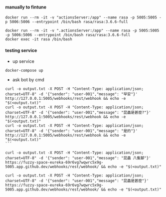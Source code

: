 
#### manually to fintune
```
docker run --rm -it -v "actionsServer:/app" --name rasa -p 5005:5005 -p 5006:5006 --entrypoint /bin/bash rasa/rasa:3.6.6-full

docker run --rm -it -v ".actionsServer:/app" --name rasa -p 5005:5005 -p 5006:5006 --entrypoint /bin/bash rasa/rasa:3.6.6-full
docker exec -it rasa /bin/bash
```


#### testing service
- up service
```
docker-compose up
```

- ask bot by cmd
````
curl -o output.txt -X POST -H "Content-Type: application/json; charset=UTF-8" -d '{"sender": "user-001","message": "早安"}'  http://127.0.0.1:5005/webhooks/rest/webhook && echo -e "$(<output.txt)"
curl -o output.txt -X POST -H "Content-Type: application/json; charset=UTF-8" -d '{"sender": "user-001","message": "昆蟲是甚麼?"}'  http://127.0.0.1:5005/webhooks/rest/webhook && echo -e "$(<output.txt)"
curl -o output.txt -X POST -H "Content-Type: application/json; charset=UTF-8" -d '{"sender": "user-001","message": "是的"}'  http://127.0.0.1:5005/webhooks/rest/webhook && echo -e "$(<output.txt)"
```

curl -o output.txt -X POST -H "Content-Type: application/json; charset=UTF-8" -d '{"sender": "user-001","message": "昆蟲 八隻腳"}'  https://fuzzy-space-eureka-69r6vg7wqwrc5x9g-5005.app.github.dev/webhooks/rest/webhook/ && echo -e "$(<output.txt)"

curl -o output.txt -X POST -H "Content-Type: application/json; charset=UTF-8" -d '{"sender": "user-001","message": "昆蟲是甚麼"}'  https://fuzzy-space-eureka-69r6vg7wqwrc5x9g-5005.app.github.dev/webhooks/rest/webhook/ && echo -e "$(<output.txt)"